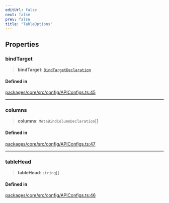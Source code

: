 ```yaml
---
editUrl: false
next: false
prev: false
title: "TableOptions"
---
```


## Properties

### bindTarget

> **bindTarget**: [`BindTargetDeclaration`](/obsidian-meta-bind-plugin-docs/api/interfaces/bindtargetdeclaration/)

#### Defined in

[packages/core/src/config/APIConfigs.ts:45](https://github.com/mProjectsCode/obsidian-meta-bind-plugin/blob/46993a4bea44fea6720d8d001cc5324f264501f1/packages/core/src/config/APIConfigs.ts#L45)

***

### columns

> **columns**: `MetaBindColumnDeclaration`[]

#### Defined in

[packages/core/src/config/APIConfigs.ts:47](https://github.com/mProjectsCode/obsidian-meta-bind-plugin/blob/46993a4bea44fea6720d8d001cc5324f264501f1/packages/core/src/config/APIConfigs.ts#L47)

***

### tableHead

> **tableHead**: `string`[]

#### Defined in

[packages/core/src/config/APIConfigs.ts:46](https://github.com/mProjectsCode/obsidian-meta-bind-plugin/blob/46993a4bea44fea6720d8d001cc5324f264501f1/packages/core/src/config/APIConfigs.ts#L46)
